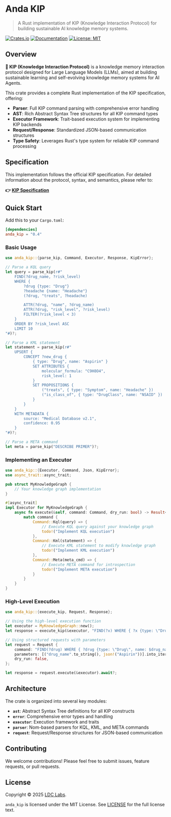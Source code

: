 # Anda KIP

> A Rust implementation of KIP (Knowledge Interaction Protocol) for building sustainable AI knowledge memory systems.

[![Crates.io](https://img.shields.io/crates/v/anda_kip.svg)](https://crates.io/crates/anda_kip)
[![Documentation](https://docs.rs/anda_kip/badge.svg)](https://docs.rs/anda_kip)
[![License: MIT](https://img.shields.io/badge/License-MIT-yellow.svg)](../../LICENSE)

## Overview

**🧬 KIP (Knowledge Interaction Protocol)** is a knowledge memory interaction protocol designed for Large Language Models (LLMs), aimed at building sustainable learning and self-evolving knowledge memory systems for AI Agents.

This crate provides a complete Rust implementation of the KIP specification, offering:

- **Parser**: Full KIP command parsing with comprehensive error handling
- **AST**: Rich Abstract Syntax Tree structures for all KIP command types
- **Executor Framework**: Trait-based execution system for implementing KIP backends
- **Request/Response**: Standardized JSON-based communication structures
- **Type Safety**: Leverages Rust's type system for reliable KIP command processing

## Specification

This implementation follows the official KIP specification. For detailed information about the protocol, syntax, and semantics, please refer to:

**👉 [KIP Specification](https://github.com/ldclabs/KIP)**

## Quick Start

Add this to your `Cargo.toml`:

```toml
[dependencies]
anda_kip = "0.4"
```

### Basic Usage

```rust
use anda_kip::{parse_kip, Command, Executor, Response, KipError};

// Parse a KQL query
let query = parse_kip(r#"
    FIND(?drug_name, ?risk_level)
    WHERE {
        ?drug {type: "Drug"}
        ?headache {name: "Headache"}
        (?drug, "treats", ?headache)

        ATTR(?drug, "name", ?drug_name)
        ATTR(?drug, "risk_level", ?risk_level)
        FILTER(?risk_level < 3)
    }
    ORDER BY ?risk_level ASC
    LIMIT 10
"#)?;

// Parse a KML statement
let statement = parse_kip(r#"
    UPSERT {
        CONCEPT ?new_drug {
            { type: "Drug", name: "Aspirin" }
            SET ATTRIBUTES {
                molecular_formula: "C9H8O4",
                risk_level: 1
            }
            SET PROPOSITIONS {
                ("treats", { type: "Symptom", name: "Headache" })
                ("is_class_of", { type: "DrugClass", name: "NSAID" })
            }
        }
    }
    WITH METADATA {
        source: "Medical Database v2.1",
        confidence: 0.95
    }
"#)?;

// Parse a META command
let meta = parse_kip("DESCRIBE PRIMER")?;
```

### Implementing an Executor

```rust
use anda_kip::{Executor, Command, Json, KipError};
use async_trait::async_trait;

pub struct MyKnowledgeGraph {
    // Your knowledge graph implementation
}

#[async_trait]
impl Executor for MyKnowledgeGraph {
    async fn execute(&self, command: Command, dry_run: bool) -> Result<Json, KipError> {
        match command {
            Command::Kql(query) => {
                // Execute KQL query against your knowledge graph
                todo!("Implement KQL execution")
            },
            Command::Kml(statement) => {
                // Execute KML statement to modify knowledge graph
                todo!("Implement KML execution")
            },
            Command::Meta(meta_cmd) => {
                // Execute META command for introspection
                todo!("Implement META execution")
            }
        }
    }
}
```

### High-Level Execution

```rust
use anda_kip::{execute_kip, Request, Response};

// Using the high-level execution function
let executor = MyKnowledgeGraph::new();
let response = execute_kip(&executor, "FIND(?x) WHERE { ?x {type: \"Drug\"} }").await?;

// Using structured requests with parameters
let request = Request {
    command: "FIND(?drug) WHERE { ?drug {type: \"Drug\", name: $drug_name} }".to_string(),
    parameters: [("drug_name".to_string(), json!("Aspirin"))].into_iter().collect(),
    dry_run: false,
};

let response = request.execute(&executor).await?;
```

## Architecture

The crate is organized into several key modules:

- **`ast`**: Abstract Syntax Tree definitions for all KIP constructs
- **`error`**: Comprehensive error types and handling
- **`executor`**: Execution framework and traits
- **`parser`**: Nom-based parsers for KQL, KML, and META commands
- **`request`**: Request/Response structures for JSON-based communication

## Contributing

We welcome contributions! Please feel free to submit issues, feature requests, or pull requests.

## License

Copyright © 2025 [LDC Labs](https://github.com/ldclabs).

`anda_kip` is licensed under the MIT License. See [LICENSE](../../LICENSE) for the full license text.
